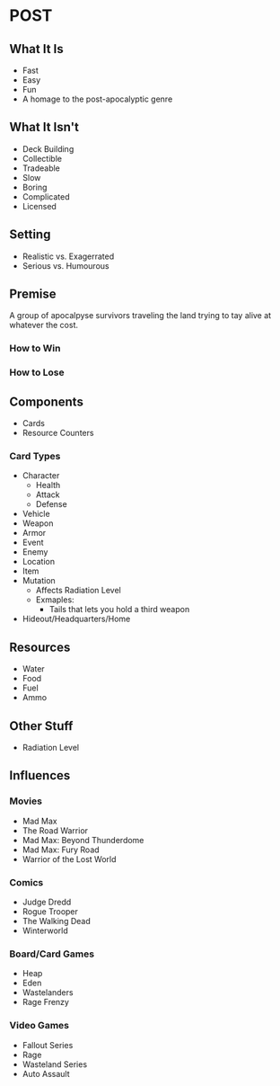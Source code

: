 # POST

## What It Is

- Fast
- Easy
- Fun
- A homage to the post-apocalyptic genre

## What It Isn't

- Deck Building
- Collectible
- Tradeable
- Slow
- Boring
- Complicated
- Licensed

## Setting

- Realistic vs. Exagerrated
- Serious vs. Humourous

## Premise

A group of apocalpyse survivors traveling the land trying to tay alive at whatever the cost.

### How to Win

### How to Lose

## Components

- Cards
- Resource Counters

### Card Types

- Character
    - Health
    - Attack
    - Defense
- Vehicle
- Weapon
- Armor
- Event
- Enemy
- Location
- Item
- Mutation
    - Affects Radiation Level
    - Exmaples:
        - Tails that lets you hold a third weapon
- Hideout/Headquarters/Home

## Resources

- Water
- Food
- Fuel
- Ammo

## Other Stuff

- Radiation Level

## Influences

### Movies

- Mad Max
- The Road Warrior
- Mad Max: Beyond Thunderdome
- Mad Max: Fury Road
- Warrior of the Lost World

### Comics

- Judge Dredd
- Rogue Trooper
- The Walking Dead
- Winterworld

### Board/Card Games

- Heap
- Eden
- Wastelanders
- Rage Frenzy

### Video Games

- Fallout Series
- Rage
- Wasteland Series
- Auto Assault
